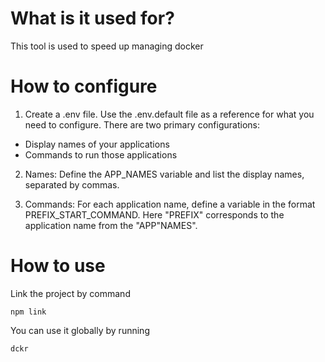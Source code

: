 # What is it used for?

This tool is used to speed up managing docker

# How to configure
1. Create a .env file. Use the .env.default file as a reference for what you need to configure. There are two primary configurations:
* Display names of your applications
* Commands to run those applications

2. Names: Define the APP_NAMES variable and list the display names, separated by commas.

3. Commands: For each application name, define a variable in the format PREFIX_START_COMMAND. Here "PREFIX" corresponds to the application
name from the "APP"NAMES".

# How to use
Link the project by command
```
npm link
```

You can use it globally by running
```
dckr
```